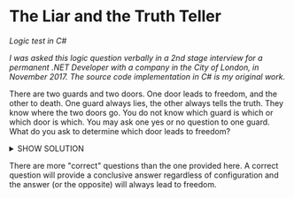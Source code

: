 # The Liar and the Truth Teller

<i>Logic test in C#</i>

<i>I was asked this logic question verbally in a 2nd stage interview for a permanent .NET Developer with a company in the City of London, in November 2017. The source code implementation in C# is my original work.</i>

There are two guards and two doors. One door leads to freedom, and the other to death. One guard always lies, the other always tells the truth. They know where the two doors go. You do not know which guard is which or which door is which. You may ask one yes or no question to one guard. What do you ask to determine which door leads to freedom?

<p>
<details>
    <summary>SHOW SOLUTION</summary>
    
We must ask a question that will result in an answer which is conclusive regardless of the configuration, i.e. if we are asking the liar or the truth teller and if they are guarding the door that leads to freedom or the other door. 

<b>SOLUTION</B>

Point to any door and ask the guard in front of it: What will the other guard say if I ask him 'Does your door lead to freedom?'. This question will produce a conclusive answer in all configurations. If you always do the opposite of what the answer says (use the other door) you will always find the right door.

There are four possible configurations, and the answer we get (or it's opposite) must lead to the safe door in all cases:
<ol><li>Ask the truth teller that guards the right door</li>
<li>Ask the liar that guards the right door</li>
<li>Ask the truth teller that guards the wrong door</li>
<li>Ask the liar that guards the wrong door</li>
</ol>

<ul>
<li>Run the console application for a visual representation of the results. Two questions are evaluated :
<ol><li>Does your door lead to freedom? (no conclusive answer - wrong question)</li>
<li>What will the other guard answer if I ask him 'Does your door lead to freedom?' (conclusive answer - doing the opposite will always lead to freedom)</li></ol>
</li>
<li>The test suite contains unit tests that check if a question will provide a conclusive answer, and if following this answer (or it's opposite) will lead to freedom, in all possible configurations.</li>
</ul>



</details>
</p>

<p>
There are more "correct" questions than the one provided here. A correct question will provide a conclusive answer regardless of configuration and the answer (or the opposite) will always lead to freedom.
  </p>

